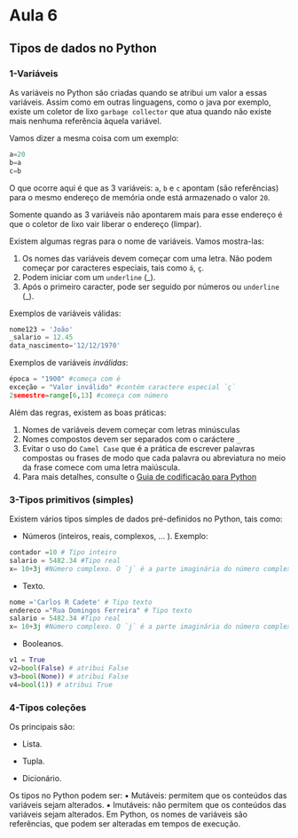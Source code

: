 # Aula 6

## Tipos de dados no Python

### 1-Variáveis
As variáveis no Python são criadas quando se atribui um valor a essas variáveis. Assim como em outras linguagens, como o java por exemplo, existe um coletor de lixo `garbage collector` que atua quando não existe mais nenhuma referência àquela variável.

Vamos dizer a mesma coisa com um exemplo:

```python
a=20
b=a
c=b
```
O que ocorre aqui é que as 3 variáveis: `a`, `b` e `c` apontam (são referências) para o mesmo endereço de memória onde está armazenado o valor `20`.

Somente quando as 3 variáveis não apontarem mais para esse endereço é que o coletor de lixo vair liberar o endereço (limpar).

Existem algumas regras para o nome de variáveis. Vamos mostra-las:

1. Os nomes das variáveis devem começar com uma letra. Não podem começar por caracteres especiais, tais como `á`, `ç`.
2. Podem iniciar com um `underline` (_).
3. Após o primeiro caracter, pode ser seguido por números ou  `underline` (_).

Exemplos de variáveis válidas:

```python
nome123 = 'João'
_salario = 12.45
data_nascimento='12/12/1970'
```

Exemplos de variáveis *inválidas*:

```python
época = "1900" #começa com é
exceção = "Valor inválido" #contém caractere especial `ç`
2semestre=range[6,13] #começa com número
```

Além das regras, existem as boas práticas:

1. Nomes de variáveis devem começar com letras minúsculas
2. Nomes compostos devem ser separados com o caráctere `_`
3. Evitar o uso do `Camel Case` que é a prática de escrever palavras compostas ou frases de modo que cada palavra ou abreviatura no meio da frase comece com uma letra maiúscula.
4. Para mais detalhes, consulte o [Guia de codificação para Python](https://www.python.org/dev/peps/pep-0008/#function-and-variable-names)

### 3-Tipos primitivos (simples)

Existem vários tipos simples de dados pré-definidos no Python, tais como:
- Números (inteiros, reais, complexos, ... ).
Exemplo:

```python
contador =10 # Tipo inteiro
salario = 5482.34 #Tipo real
x= 10+3j #Número complexo. O `j` é a parte imaginária do número complexo
```

- Texto.
```python
nome ='Carlos R Cadete' # Tipo texto
endereco ="Rua Domingos Ferreira" # Tipo texto
salario = 5482.34 #Tipo real
x= 10+3j #Número complexo. O `j` é a parte imaginária do número complexo
```


- Booleanos.
```python
v1 = True
v2=bool(False) # atribui False
v3=bool(None)) # atribui False
v4=bool(1)) # atribui True
```

### 4-Tipos coleções 

Os principais são:
- Lista.

- Tupla.
- Dicionário.



Os tipos no Python podem ser:
▪ Mutáveis: permitem que os conteúdos das variáveis sejam alterados.
▪ Imutáveis: não permitem que os conteúdos das variáveis sejam alterados.
Em Python, os nomes de variáveis são referências, que podem ser alteradas em tempos de execução.